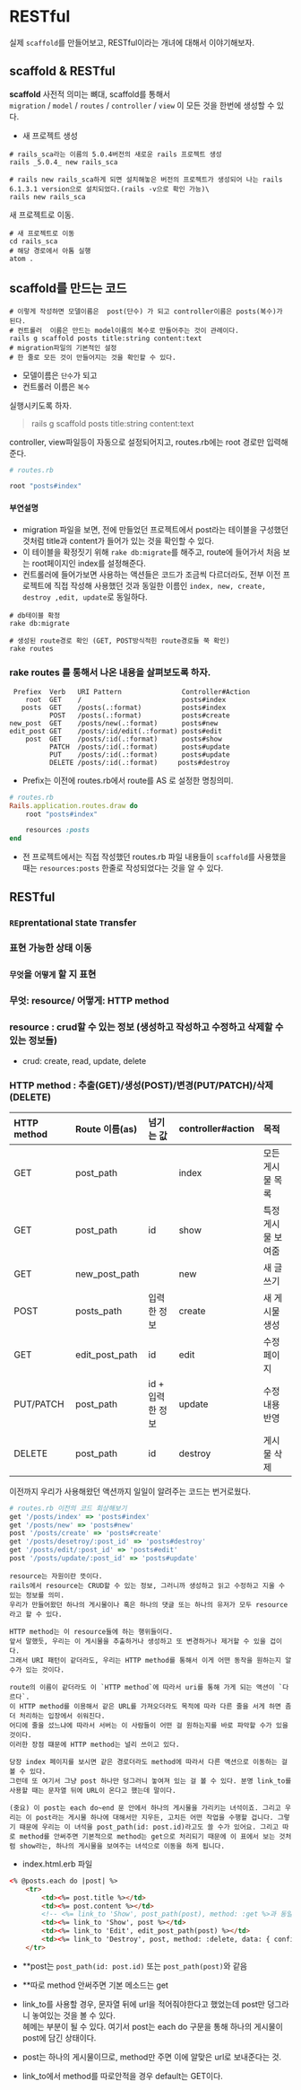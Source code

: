 # RESTful

실제 `scaffold`를 만들어보고, RESTful이라는 개녀에 대해서 이야기해보자.

## scaffold & RESTful

**scaffold** 사전적 의미는 뼈대,  scaffold를 통해서 <br>
`migration` / `model` / `routes` / `controller` / `view` 이 모든 것을 한번에 생성할 수 있다.

- 새 프로젝트 생성
```shell
# rails_sca라는 이름의 5.0.4버전의 새로운 rails 프로젝트 생성
rails _5.0.4_ new rails_sca

# rails new rails_sca하게 되면 설치해놓은 버전의 프로젝트가 생성되어 나는 rails 6.1.3.1 version으로 설치되었다.(rails -v으로 확인 가능)\
rails new rails_sca
```

새 프로젝트로 이동.
```shell
# 새 프로젝트로 이동
cd rails_sca
# 해당 경로에서 아톰 실행
atom .
```

## scaffold를 만드는 코드
```shell
# 이렇게 작성하면 모델이름은  post(단수) 가 되고 controller이름은 posts(복수)가 된다.
# 컨트롤러  이름은 만드는 model이름의 복수로 만들어주는 것이 관례이다.
rails g scaffold posts title:string content:text
# migration파일의 기본적인 설정
# 한 줄로 모든 것이 만들어지는 것을 확인할 수 있다.

```
- 모델이름은 `단수`가 되고
- 컨트롤러 이름은 `복수`

실행시키도록 하자.
> rails g scaffold posts title:string content:text

controller, view파일등이 자동으로 설정되어지고, routes.rb에는 root 경로만 입력해준다.
```Ruby
# routes.rb

root "posts#index"
```
#### 부연설명
- migration 파일을 보면, 전에 만들었던 프로젝트에서 post라는 테이블을 구성했던 것처럼 title과 content가 들어가 있는 것을 확인할 수 있다. 
- 이 테이블을 확정짓기 위해 `rake db:migrate`를 해주고, route에 들어가서 처음 보는 root페이지인 index를 설정해준다.
- 컨트롤러에 들어가보면 사용하는 액션들은 코드가 조금씩 다르더라도, 전부 이전 프로젝트에 직접 작성해 사용했던 것과 동일한 이름인 `index, new, create, destroy ,edit, update`로 동일하다.

```shell
# db테이블 확정
rake db:migrate

# 생성된 route경로 확인 (GET, POST방식적힌 route경로들 쭉 확인)
rake routes
```

### rake routes 를 통해서 나온 내용을 살펴보도록 하자.
```shell
 Prefiex  Verb   URI Pattern               Controller#Action
    root  GET    /                         posts#index
   posts  GET    /posts(.:format)          posts#index
          POST   /posts(.:format)          posts#create
new_post  GET    /posts/new(.:format)      posts#new
edit_post GET    /posts/:id/edit(.:format) posts#edit
    post  GET    /posts/:id(.:format)      posts#show
          PATCH  /posts/:id(.:format)      posts#update
          PUT    /posts/:id(.:format)      posts#update
          DELETE /posts/:id(.:format)     posts#destroy
```


- Prefix는 이전에 routes.rb에서 route를 AS 로 설정한 명칭의미.


```Ruby
# routes.rb
Rails.application.routes.draw do
    root "posts#index"

    resources :posts
end
```
- 전 프로젝트에서는 직접 작성했던 routes.rb 파일 내용들이 `scaffold`를 사용했을 때는 `resources:posts` 한줄로 작성되었다는 것을 알 수 있다.

## RESTful
### `RE`prentational `S`tate `T`ransfer
### 표현 가능한 상태 이동
### `무엇`을 `어떻게` 할 지 표현
### 무엇: resource/ 어떻게: HTTP method

### resource : crud할 수 있는 정보 (생성하고 작성하고 수정하고 삭제할 수 있는 정보들)

- crud: create, read, update, delete
### HTTP method : 추출(GET)/생성(POST)/변경(PUT/PATCH)/삭제(DELETE)

|HTTP method| Route 이름(as)| 넘기는 값| controller#action | 목적 |
|:--|:--|:--|:--|:--|
|GET|post_path||index|모든 게시물 목록|
|GET|post_path|id|show|특정 게시물 보여줌|
|GET|new_post_path||new|새 글 쓰기|
|POST|posts_path|입력한 정보|create|새 게시물 생성|
|GET|edit_post_path|id|edit|수정 페이지|
|PUT/PATCH|post_path|id + 입력한 정보|update|수정 내용 반영|
|DELETE|post_path|id|destroy|게시물 삭제|

이전까지 우리가 사용해왔던 액션까지 일일이 알려주는 코드는 번거로웠다.

```Ruby
# routes.rb 이전의 코드 회상해보기
get '/posts/index' => 'posts#index'
get '/posts/new' => 'posts#new'
post '/posts/create' => 'posts#create'
get '/posts/desetroy/:post_id' => 'posts#destroy'
get '/posts/edit/:post_id' => 'posts#edit'
post '/posts/update/:post_id' => 'posts#update'
```

```
resource는 자원이란 뜻이다.
rails에서 resource는 CRUD할 수 있는 정보, 그러니까 생성하고 읽고 수정하고 지울 수 있는 정보를 의미.
우리가 만들어왔던 하나의 게시물이나 혹은 하나의 댓글 또는 하나의 유저가 모두 resource라고 할 수 있다.

HTTP method는 이 resource들에 하는 행위들이다.
앞서 말했듯, 우리는 이 게시물을 추출하거나 생성하고 또 변경하거나 제거할 수 있을 겁이다.
그래서 URI 패턴이 같더라도, 우리는 HTTP method를 통해서 이게 어떤 동작을 원하는지 알 수가 있는 것이다.

route의 이름이 같더라도 이 `HTTP method`에 따라서 uri를 통해 가게 되는 액션이 `다르다`.
이 HTTP method를 이용해서 같은 URL를 가져오더라도 목적에 따라 다른 줄을 서게 하면 좀더 처리하는 입장에서 쉬워진다.
어디에 줄을 섰느냐에 따라서 서버는 이 사람들이 어떤 걸 원하는지를 바로 파악할 수가 있을것이다.
이러한 장점 떄문에 HTTP method는 널리 쓰이고 있다.

당장 index 페이지를 보시면 같은 경로더라도 method에 따라서 다른 액션으로 이동하는 걸 볼 수 있다. 
그런데 또 여기서 그냥 post 하나만 덩그러니 놓여져 있는 걸 볼 수 있다. 분명 link_to를 사용할 때는 문자열 뒤에 URL이 온다고 했는데 말이다.

(중요) 이 post는 each do~end 문 안에서 하나의 게시물을 가리키는 녀석이죠. 그리고 우리는 이 post라는 게시물 하나에 대해서만 지우든, 고치든 어떤 작업을 수행할 겁니다. 그렇기 때문에 우리는 이 녀석을 post_path(id: post.id)라고도 쓸 수가 있어요. 그리고 따로 method를 안써주면 기본적으로 method는 get으로 처리되기 때문에 이 표에서 보는 것처럼 show라는, 하나의 게시물을 보여주는 녀석으로 이동을 하게 됩니다.
```
- index.html.erb 파일
```html
<% @posts.each do |post| %>
    <tr>
        <td><%= post.title %></td>
        <td><%= post.content %></td>
        <!-- <%= link_to 'Show', post_path(post), method: :get %>과 동일. Rails에서 post로 축약가능.-->
        <td><%= link_to 'Show', post %></td>
        <td><%= link_to 'Edit', edit_post_path(post) %></td>
        <td><%= link_to 'Destroy', post, method: :delete, data: { confirm: " Are you sure? " %></td>
    </tr>
```
- **post는 `post_path(id: post.id)` 또는 `post_path(post)`와 같음
- **따로 method 안써주면 기본 메소드는 get

- link_to를 사용할 경우, 문자열 뒤에 url을 적어줘야한다고 했었는데 post만 덩그라니 놓여있는 것을 볼 수 있다. <br>
헤메는 부분이 될 수 있다. 여기서 post는 each do 구문을 통해 하나의 게시물이 post에 담긴 상태이다.

- post는 하나의 게시물이므로, method만 주면 이에 알맞은 url로 보내준다는 것.

- link_to에서 method를 따로안적을 경우 default는 GET이다.